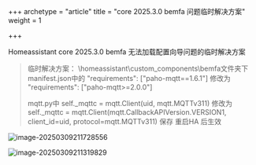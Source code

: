 +++
archetype = "article"
title = "core 2025.3.0 bemfa 问题临时解决方案"
weight = 1

+++

Homeassistant core 2025.3.0 bemfa 无法加载配置向导问题的临时解决方案

> 临时解决方案：
> \homeassistant\custom_components\bemfa文件夹下
> manifest.json中的
> "requirements": ["paho-mqtt==1.6.1"]
> 修改为
> "requirements": ["paho-mqtt>=2.0.0"]
>
> mqtt.py中
> self._mqttc = mqtt.Client(uid, mqtt.MQTTv311)
> 修改为
> self._mqttc = mqtt.Client(mqtt.CallbackAPIVersion.VERSION1, client_id=uid, protocol=mqtt.MQTTv311)
> 保存 重启HA 后生效



![image-20250309211728556](https://pic.456766.xyz/20250309211728592.png)





![image-20250309211319829](https://pic.456766.xyz/20250309211319866.png)

